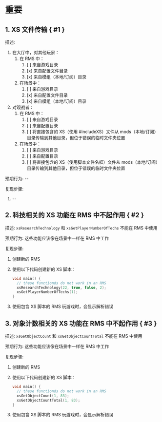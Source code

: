 # 重要

## 1. XS 文件传输 { #1 }

描述: 

1. 在大厅中，对其他玩家：
    1. 在 RMS 中：
        1. [ ] 来自游戏目录
        2. [x] 来自配置文件目录
        3. [x] 来自模组（本地/订阅）目录
    2. 在场景中：
        1. [ ] 来自游戏目录
        2. [x] 来自配置文件目录
        3. [x] 来自模组（本地/订阅）目录
2. 对观战者：
    1. 在 RMS 中：
        1. [ ] 来自游戏目录
        2. [ ] 来自配置目录
        3. [ ] 将直接包含的 XS（使用 #includeXS）文件从 mods（本地/订阅）目录传输到其他目录，但位于错误的临时文件夹位置
    2. 在场景中：
        1. [ ] 来自游戏目录
        2. [ ] 来自配置目录
        3. [ ] 将直接包含的 XS（使用脚本文件名框）文件从 mods（本地/订阅）目录传输到其他目录，但位于错误的临时文件夹位置

预期行为: --

复现步骤:

1. --

## 2. 科技相关的 XS 功能在 RMS 中不起作用 { #2 }

描述: `xsResearchTechnology` 和 `xsGetPlayerNumberOfTechs` 不能在 RMS 中使用

预期行为: 这些功能应该像在场景中一样在 RMS 中工作

复现步骤:

1. 创建新的 RMS
2. 使用以下代码创建新的 XS 脚本：

    ```cpp
    void main() {
      // these functionds do not work in an RMS
      xsResearchTechnology(22, true, false, 2);
      xsGetPlayerNumberOfTechs(1);
    }

    ```

3. 使用包含 XS 脚本的 RMS 玩游戏时，会显示解析错误

## 3. 对象计数相关的 XS 功能在 RMS 中不起作用 { #3 }

描述: `xsGetObjectCount` 和 `xsGetObjectCountTotal` 不能在 RMS 中使用

预期行为: 这些功能应该像在场景中一样在 RMS 中工作

复现步骤:

1. 创建新的 RMS
2. 使用以下代码创建新的 XS 脚本：

    ```cpp
    void main() {
      // these functionds do not work in an RMS
      xsGetObjectCount(1, 83);
      xsGetObjectCountTotal(1, 83);
    }

    ```

3. 使用包含 XS 脚本的 RMS 玩游戏时，会显示解析错误
